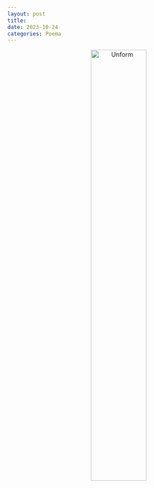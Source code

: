 ```yaml
---
layout: post
title: 
date: 2023-10-24
categories: Poema
---
```


<p align="center">
<img src="{{ site.baseurl }}/images/.png" height="50%" width="50%" alt="Unform" />
</p>
